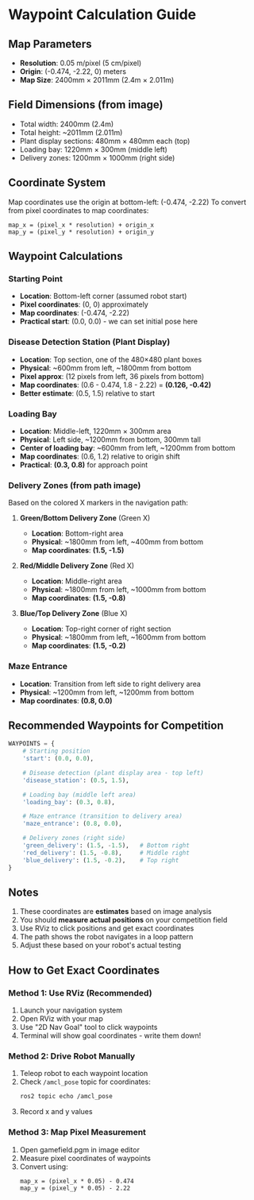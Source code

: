 # Waypoint Calculation Guide

## Map Parameters

- **Resolution**: 0.05 m/pixel (5 cm/pixel)
- **Origin**: (-0.474, -2.22, 0) meters
- **Map Size**: 2400mm × 2011mm (2.4m × 2.011m)

## Field Dimensions (from image)

- Total width: 2400mm (2.4m)
- Total height: ~2011mm (2.011m)
- Plant display sections: 480mm × 480mm each (top)
- Loading bay: 1220mm × 300mm (middle left)
- Delivery zones: 1200mm × 1000mm (right side)

## Coordinate System

Map coordinates use the origin at bottom-left: (-0.474, -2.22)
To convert from pixel coordinates to map coordinates:

```
map_x = (pixel_x * resolution) + origin_x
map_y = (pixel_y * resolution) + origin_y
```

## Waypoint Calculations

### Starting Point

- **Location**: Bottom-left corner (assumed robot start)
- **Pixel coordinates**: (0, 0) approximately
- **Map coordinates**: (-0.474, -2.22)
- **Practical start**: (0.0, 0.0) - we can set initial pose here

### Disease Detection Station (Plant Display)

- **Location**: Top section, one of the 480×480 plant boxes
- **Physical**: ~600mm from left, ~1800mm from bottom
- **Pixel approx**: (12 pixels from left, 36 pixels from bottom)
- **Map coordinates**: (0.6 - 0.474, 1.8 - 2.22) = **(0.126, -0.42)**
- **Better estimate**: (0.5, 1.5) relative to start

### Loading Bay

- **Location**: Middle-left, 1220mm × 300mm area
- **Physical**: Left side, ~1200mm from bottom, 300mm tall
- **Center of loading bay**: ~600mm from left, ~1200mm from bottom
- **Map coordinates**: (0.6, 1.2) relative to origin shift
- **Practical**: **(0.3, 0.8)** for approach point

### Delivery Zones (from path image)

Based on the colored X markers in the navigation path:

1. **Green/Bottom Delivery Zone** (Green X)

   - **Location**: Bottom-right area
   - **Physical**: ~1800mm from left, ~400mm from bottom
   - **Map coordinates**: **(1.5, -1.5)**

2. **Red/Middle Delivery Zone** (Red X)

   - **Location**: Middle-right area
   - **Physical**: ~1800mm from left, ~1000mm from bottom
   - **Map coordinates**: **(1.5, -0.8)**

3. **Blue/Top Delivery Zone** (Blue X)
   - **Location**: Top-right corner of right section
   - **Physical**: ~1800mm from left, ~1600mm from bottom
   - **Map coordinates**: **(1.5, -0.2)**

### Maze Entrance

- **Location**: Transition from left side to right delivery area
- **Physical**: ~1200mm from left, ~1200mm from bottom
- **Map coordinates**: **(0.8, 0.0)**

## Recommended Waypoints for Competition

```python
WAYPOINTS = {
    # Starting position
    'start': (0.0, 0.0),

    # Disease detection (plant display area - top left)
    'disease_station': (0.5, 1.5),

    # Loading bay (middle left area)
    'loading_bay': (0.3, 0.8),

    # Maze entrance (transition to delivery area)
    'maze_entrance': (0.8, 0.0),

    # Delivery zones (right side)
    'green_delivery': (1.5, -1.5),   # Bottom right
    'red_delivery': (1.5, -0.8),     # Middle right
    'blue_delivery': (1.5, -0.2),    # Top right
}
```

## Notes

1. These coordinates are **estimates** based on image analysis
2. You should **measure actual positions** on your competition field
3. Use RViz to click positions and get exact coordinates
4. The path shows the robot navigates in a loop pattern
5. Adjust these based on your robot's actual testing

## How to Get Exact Coordinates

### Method 1: Use RViz (Recommended)

1. Launch your navigation system
2. Open RViz with your map
3. Use "2D Nav Goal" tool to click waypoints
4. Terminal will show goal coordinates - write them down!

### Method 2: Drive Robot Manually

1. Teleop robot to each waypoint location
2. Check `/amcl_pose` topic for coordinates:
   ```bash
   ros2 topic echo /amcl_pose
   ```
3. Record x and y values

### Method 3: Map Pixel Measurement

1. Open gamefield.pgm in image editor
2. Measure pixel coordinates of waypoints
3. Convert using:
   ```
   map_x = (pixel_x * 0.05) - 0.474
   map_y = (pixel_y * 0.05) - 2.22
   ```
